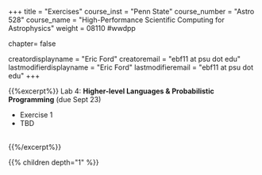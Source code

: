 +++
title = "Exercises"
course_inst = "Penn State"
course_number = "Astro 528"
course_name = "High-Performance Scientific Computing for Astrophysics"
weight = 08110  #wwdpp

chapter= false

creatordisplayname = "Eric Ford"
creatoremail = "ebf11 at psu dot edu"
lastmodifierdisplayname = "Eric Ford"
lastmodifieremail = "ebf11 at psu dot edu"
+++


{{%excerpt%}}
Lab 4: **Higher-level Languages & Probabilistic Programming** (due Sept 23)
- Exercise 1
- TBD
<br />
{{%/excerpt%}}
<!--
[Lab 4 Git Repository](https://github.com/PsuAstro528/lab4-start) (due Aug 27) -->
<!--
 [Exercise 1: Probabilistic Programming & Uncertainty Estimation via MCMC](https://nbviewer.jupyter.org/github/PsuAstro528/lab5-start/blob/master/ex1.ipynb)
-->

{{% children depth="1" %}}

